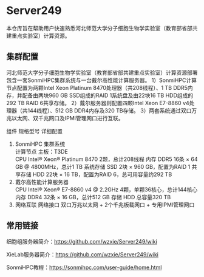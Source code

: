 # Server249
本仓库旨在帮助用户快速熟悉河北师范⼤学分⼦细胞⽣物学实验室（教育部省部共建重点实验室）计算资源。

## 集群配置
河北师范⼤学分⼦细胞⽣物学实验室（教育部省部共建重点实验室）计算资源部署包含一套SonmiHPC集群系统与一台戴尔高性能计算服务器。
1）SonmiHPC计算节点配置为两颗Intel Xeon Platinum 8470处理器（共208线程）、1 TB DDR5内存，并配备由两块960 GB SSD组成的RAID 1系统盘及由22块16 TB HDD组成的292 TB RAID 6共享存储。
2）戴尔服务器则配置四颗Intel Xeon E7-8860 v4处理器（共144线程）、512 GB DDR4内存及320 TB存储。
3）两套系统通过双口万兆以太网、双千兆网口及IPMI管理网口进行互联。

组件                      规格型号                          详细配置
1. SonmiHPC 集群系统		
计算节点	                 主板：T3DE	
CPU                      Intel® Xeon® Platinum 8470        2颗，总计208线程
内存                      DDR5	                           16条 × 64 GB @ 4800MHz，总计1 TB
系统存储                  SSD                               2块 × 960 GB，配置为RAID 1
共享存储                  HDD                               22块 × 16 TB，配置为RAID 6，总可用容量约292 TB
2. 戴尔高性能计算服务器		
CPU                      Intel® Xeon® E7-8860 v4 @ 2.2GHz  4颗，单颗36核心，总计144核心
内存                      DDR4                             32条 × 16 GB，总计512 GB
存储                      HDD                              总容量320 TB
3. 网络互联
网络接口                                                   双口万兆以太网 + 2个千兆板载网口 + 专用IPMI管理网口


## 常用链接
细胞组服务器简介：https://github.com/wzxie/Server249/wiki

XieLab服务器简介：https://github.com/wzxie/Server249/wiki

SonmiHPC教程：https://sonmihpc.com/user-guide/home.html

